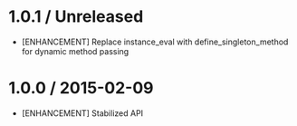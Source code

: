 # 1.0.1 / Unreleased

* [ENHANCEMENT] Replace instance_eval with define_singleton_method for dynamic method passing

# 1.0.0 / 2015-02-09

* [ENHANCEMENT] Stabilized API

